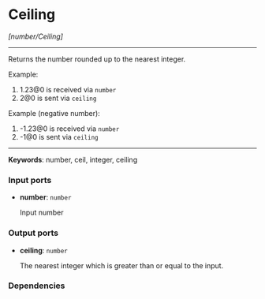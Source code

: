 # Ceiling

_[number/Ceiling]_

---

Returns the number rounded up to the nearest integer.  
  
Example:  
  
1. 1.23@0 is received via `number`  
2. 2@0 is sent via `ceiling`  
  
Example (negative number):  
  
1. -1.23@0 is received via `number`  
2. -1@0 is sent via `ceiling`  

---

__Keywords__: number, ceil, integer, ceiling

### Input ports

* __number__: ` number `

    Input number  

### Output ports

* __ceiling__: ` number `

    The nearest integer which is greater than or equal to the input.  

### Dependencies




